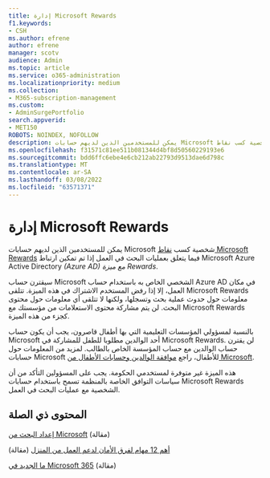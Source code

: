 ```yaml
---
title: إدارة Microsoft Rewards
f1.keywords:
- CSH
ms.author: efrene
author: efrene
manager: scotv
audience: Admin
ms.topic: article
ms.service: o365-administration
ms.localizationpriority: medium
ms.collection:
- M365-subscription-management
ms.custom:
- AdminSurgePortfolio
search.appverid:
- MET150
ROBOTS: NOINDEX, NOFOLLOW
description: يمكن للمستخدمين الذين لديهم حسابات Microsoft شخصية كسب نقاط Microsoft Rewards فيما يتعلق بعمليات البحث في العمل إذا تم تمكين ارتباط AAD (دليل Azure النشط) باستخدام ميزة Rewards.
ms.openlocfilehash: f31571c81ee511b081344d4bf8d50560229193e6
ms.sourcegitcommit: bdd6ffc6ebe4e6cb212ab22793d9513dae6d798c
ms.translationtype: MT
ms.contentlocale: ar-SA
ms.lasthandoff: 03/08/2022
ms.locfileid: "63571371"
---
```

# <a name="manage-microsoft-rewards"></a>إدارة Microsoft Rewards

يمكن للمستخدمين الذين لديهم حسابات Microsoft شخصية كسب [نقاط Microsoft Rewards](https://www.microsoft.com/rewards) فيما يتعلق بعمليات البحث في العمل إذا تم تمكين ارتباط Microsoft Azure Active Directory *(Azure AD) مع ميزة Rewards*.

سيقترن حساب Microsoft الشخصي الخاص به باستخدام حساب Azure AD في مكان العمل، إلا إذا رفض المستخدم الاشتراك في هذه الميزة. تتلقى Microsoft Rewards معلومات حول حدوث عملية بحث وتسجلها، ولكنها لا تتلقى أي معلومات حول محتوى البحث. لن يتم مشاركة محتوى الاستعلامات من مؤسستك مع Microsoft Rewards كجزء من هذه الميزة.

بالنسبة لمسؤولي المؤسسات التعليمية التي بها أطفال قاصرون، يجب أن يكون حساب Microsoft أحد الوالدين مطلوبا للطفل للمشاركة في Microsoft Rewards. لن يقترن حساب الوالدين مع حساب المؤسسة الخاص بالطالب. لمزيد من المعلومات حول حسابات Microsoft للأطفال، راجع [موافقة الوالدين وحسابات الأطفال من Microsoft](https://support.microsoft.com/account-billing/c6951746-8ee5-8461-0809-fbd755cd902e).

هذه الميزة غير متوفرة لمستخدمي الحكومة. يجب على المسؤولين التأكد من أن سياسات التوافق الخاصة بالمنظمة تسمح باستخدام حسابات Microsoft Rewards الشخصية مع عمليات البحث في العمل.

## <a name="related-content"></a>المحتوى ذي الصلة

[إعداد البحث من Microsoft](/microsoftsearch/setup-microsoft-search) (مقالة)

[أهم 12 مهام لفرق الأمان لدعم العمل من المنزل](../../security/top-security-tasks-for-remote-work.md) (مقالة)

[ما الجديد في Microsoft 365](https://support.microsoft.com/office/what-s-new-in-microsoft-365-95c8d81d-08ba-42c1-914f-bca4603e1426) (مقالة)



